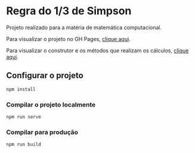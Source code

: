 # Regra do 1/3 de Simpson

Projeto realizado para a matéria de matemática computacional.

Para visualizar o projeto no GH Pages, [clique aqui](https://castilh0s.github.io/simpsons-rule/).

Para visualizar o construtor e os métodos que realizam os cálculos, [clique aqui](src/assets/simpsons-rule.js).

## Configurar o projeto

```bash
npm install
```

### Compilar o projeto localmente

```bash
npm run serve
```

### Compilar para produção

```bash
npm run build
```

